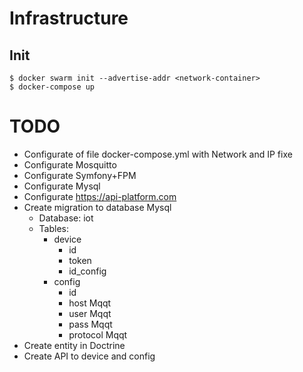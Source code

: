 # Infrastructure

## Init

```shell
$ docker swarm init --advertise-addr <network-container>
$ docker-compose up
```


# TODO

* Configurate of file docker-compose.yml with Network and IP fixe
* Configurate Mosquitto
* Configurate Symfony+FPM
* Configurate Mysql
* Configurate https://api-platform.com
* Create migration to database Mysql
	* Database: iot
	* Tables:
		* device
			- id
			- token	
			- id_config
		* config
			- id
			- host Mqqt
			- user Mqqt
			- pass Mqqt
			- protocol Mqqt
* Create entity in Doctrine
* Create API to device and config